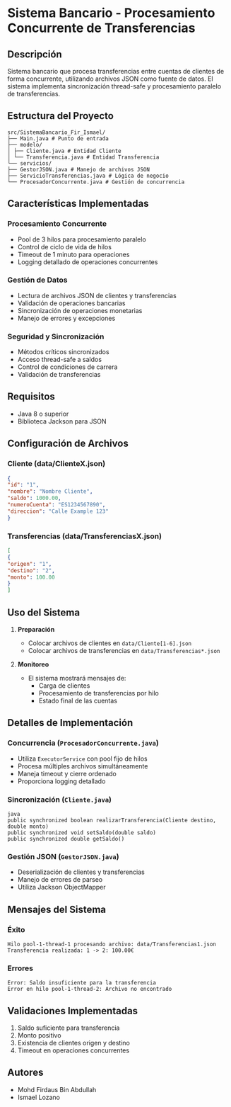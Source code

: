 # Sistema Bancario - Procesamiento Concurrente de Transferencias

## Descripción
Sistema bancario que procesa transferencias entre cuentas de clientes de forma concurrente, utilizando archivos JSON como fuente de datos. El sistema implementa sincronización thread-safe y procesamiento paralelo de transferencias.

## Estructura del Proyecto
```
src/SistemaBancario_Fir_Ismael/
├── Main.java # Punto de entrada
├── modelo/
│ ├── Cliente.java # Entidad Cliente
│ └── Transferencia.java # Entidad Transferencia
└── servicios/
├── GestorJSON.java # Manejo de archivos JSON
├── ServicioTransferencias.java # Lógica de negocio
└── ProcesadorConcurrente.java # Gestión de concurrencia
```

## Características Implementadas

### Procesamiento Concurrente
- Pool de 3 hilos para procesamiento paralelo
- Control de ciclo de vida de hilos
- Timeout de 1 minuto para operaciones
- Logging detallado de operaciones concurrentes

### Gestión de Datos
- Lectura de archivos JSON de clientes y transferencias
- Validación de operaciones bancarias
- Sincronización de operaciones monetarias
- Manejo de errores y excepciones

### Seguridad y Sincronización
- Métodos críticos sincronizados
- Acceso thread-safe a saldos
- Control de condiciones de carrera
- Validación de transferencias

## Requisitos
- Java 8 o superior
- Biblioteca Jackson para JSON

## Configuración de Archivos

### Cliente (data/ClienteX.json)
```json
{
"id": "1",
"nombre": "Nombre Cliente",
"saldo": 1000.00,
"numeroCuenta": "ES1234567890",
"direccion": "Calle Example 123"
}
```

### Transferencias (data/TransferenciasX.json)
```json
[
{
"origen": "1",
"destino": "2",
"monto": 100.00
}
]
```

## Uso del Sistema

1. **Preparación**
   - Colocar archivos de clientes en `data/Cliente[1-6].json`
   - Colocar archivos de transferencias en `data/Transferencias*.json`

2. **Monitoreo**
   - El sistema mostrará mensajes de:
     - Carga de clientes
     - Procesamiento de transferencias por hilo
     - Estado final de las cuentas

## Detalles de Implementación

### Concurrencia (`ProcesadorConcurrente.java`)
- Utiliza `ExecutorService` con pool fijo de hilos
- Procesa múltiples archivos simultáneamente
- Maneja timeout y cierre ordenado
- Proporciona logging detallado

### Sincronización (`Cliente.java`)
```
java
public synchronized boolean realizarTransferencia(Cliente destino, double monto)
public synchronized void setSaldo(double saldo)
public synchronized double getSaldo()
```


### Gestión JSON (`GestorJSON.java`)
- Deserialización de clientes y transferencias
- Manejo de errores de parseo
- Utiliza Jackson ObjectMapper

## Mensajes del Sistema

### Éxito
```
Hilo pool-1-thread-1 procesando archivo: data/Transferencias1.json
Transferencia realizada: 1 -> 2: 100.00€
```

### Errores
```
Error: Saldo insuficiente para la transferencia
Error en hilo pool-1-thread-2: Archivo no encontrado
```

## Validaciones Implementadas
1. Saldo suficiente para transferencia
2. Monto positivo
3. Existencia de clientes origen y destino
4. Timeout en operaciones concurrentes
 
## Autores
- Mohd Firdaus Bin Abdullah
- Ismael Lozano